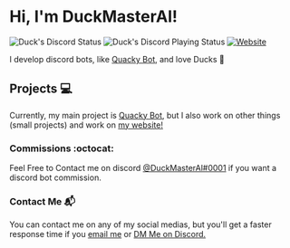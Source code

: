 # Hi, I'm DuckMasterAl!
![Duck's Discord Status](https://img.shields.io/endpoint?label=currently&url=https://dev.discordprofiles.me/api/badge/status/443217277580738571) ![Duck's Discord Playing Status](https://img.shields.io/endpoint?label=playing/using&url=https://dev.discordprofiles.me/api/badge/playing/443217277580738571) [![Website](https://img.shields.io/website?label=Duck%27s%20Website&logo=atom&up_message=online&url=https%3A%2F%2Fduck.js.org)](https://duck.js.org)

I develop discord bots, like [Quacky Bot](https://quacky.js.org), and love Ducks :duck:

## Projects 💻 
Currently, my main project is [Quacky Bot](https://quacky.js.org), but I also work on other things (small projects) and work on [my website!](https://duck.js.org)
### Commissions :octocat: 
Feel Free to Contact me on discord [@DuckMasterAl#0001](https://discord.com/users/443217277580738571) if you want a discord bot commission.
### Contact Me 📬 
You can contact me on any of my social medias, but you'll get a faster response time if you [email me](mailto:duckmaster.dev@gmail.com) or [DM Me on Discord.](https://discord.com/users/443217277580738571)
